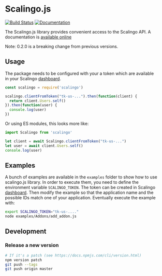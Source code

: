# Scalingo.js
[![Build Status](https://travis-ci.org/Scalingo/scalingo.js.svg?branch=master)](https://travis-ci.org/Scalingo/scalingo.js)
[![Documentation](https://scalingo.github.io/scalingo.js/badge.svg)](https://scalingo.github.io/scalingo.js/)

The Scalingo.js library provides convenient access to the Scalingo API. A
documentation is [available
online](https://scalingo.github.io/scalingo.js/)

Note: 0.2.0 is a breaking change from previous versions.

## Usage

The package needs to be configured with your a token which are available in your Scalingo [dashboard](https://my.scalingo.com/profile).

```js
const scalingo = require('scalingo')

scalingo.clientFromToken("tk-us-...").then(function(client) {
  return client.Users.self()
}).then(function(user) {
  console.log(user)
})
```

Or using ES modules, this looks more like:

```js
import Scalingo from 'scalingo'

let client = await Scalingo.clientFromToken("tk-us-...")
let user = await client.Users.self()
console.log(user)
```

## Examples

A bunch of examples are available in the `examples` folder to show how to use
scalingo.js library. In order to execute them, you need to define the
environment variable `SCALINGO_TOKEN`. The token can be created in Scalingo
[dashboard](https://my.scalingo.com/profile). Then modify the example so that
the application name and the possible IDs match one of your application.
Eventually execute the example with:

```bash
export SCALINGO_TOKEN="tk-us-...."
node examples/Addons/add_addon.js
```

## Development

### Release a new version

```bash
# If it's a patch (see https://docs.npmjs.com/cli/version.html)
npm version patch
git push --tags
git push origin master
```

